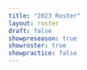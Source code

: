 ```yaml
---
title: "2023 Roster"
layout: roster
draft: false
showpreseason: true
showroster: true
showpractice: false
---
```



